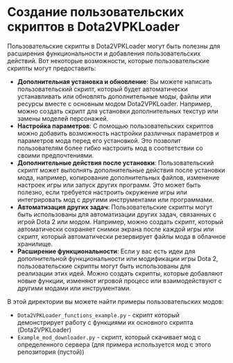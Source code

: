 # Создание пользовательских скриптов в Dota2VPKLoader

Пользовательские скрипты в Dota2VPKLoader могут быть полезны для расширения функциональности и добавления пользовательских действий. Вот некоторые возможности, которые пользовательские скрипты могут предоставить:
- **Дополнительная установка и обновление**: Вы можете написать пользовательский скрипт, который будет автоматически устанавливать или обновлять дополнительные моды, файлы или ресурсы вместе с основным модом Dota2VPKLoader. Например, можно создать скрипт для установки дополнительных текстур или замены моделей персонажей.
- **Настройка параметров**: С помощью пользовательских скриптов можно добавить возможность настройки различных параметров и параметров мода перед его установкой. Это позволит пользователям более гибко настроить мод в соответствии со своими предпочтениями.
- **Дополнительные действия после установки**: Пользовательский скрипт может выполнять дополнительные действия после установки мода, например, копирование дополнительных файлов, изменение настроек игры или запуск других программ. Это может быть полезно, если требуется настроить окружение игры или интегрировать мод с другими инструментами или программами.
- **Автоматизация других задач**: Пользовательские скрипты могут быть использованы для автоматизации других задач, связанных с игрой Dota 2 или модом. Например, можно создать скрипт, который автоматически сохраняет снимки экрана после каждой игры или скрипт, который автоматически резервирует файлы мода в облачное хранилище.
- **Расширение функциональности**: Если у вас есть идеи для дополнительной функциональности или модификации игры Dota 2, пользовательские скрипты могут быть использованы для реализации этих идей. Можно создать скрипты, которые добавляют новые функции, изменяют игровой процесс или взаимодействуют с другими модами или инструментами.

В этой директории вы можете найти примеры пользовательских модов:
- `Dota2VPKLoader_functions_example.py` - скрипт который демонстрирует работу с функциями их основного скрипта (Dota2VPKLoader)
- `Example_mod_downloader.py` - скрипт, который скачивает мод с определенного сервера (для примера используется мод с этого репозитория (пустой))
